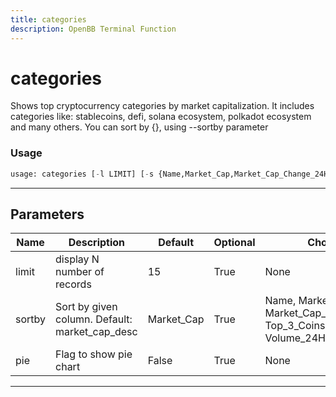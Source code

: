 ```yaml
---
title: categories
description: OpenBB Terminal Function
---
```


# categories

Shows top cryptocurrency categories by market capitalization. It includes categories like: stablecoins, defi, solana ecosystem, polkadot ecosystem and many others. You can sort by {}, using --sortby parameter

### Usage

```python
usage: categories [-l LIMIT] [-s {Name,Market_Cap,Market_Cap_Change_24H,Top_3_Coins,Volume_24H}] [--pie]
```

---

## Parameters

| Name | Description | Default | Optional | Choices |
| ---- | ----------- | ------- | -------- | ------- |
| limit | display N number of records | 15 | True | None |
| sortby | Sort by given column. Default: market_cap_desc | Market_Cap | True | Name, Market_Cap, Market_Cap_Change_24H, Top_3_Coins, Volume_24H |
| pie | Flag to show pie chart | False | True | None |
---

